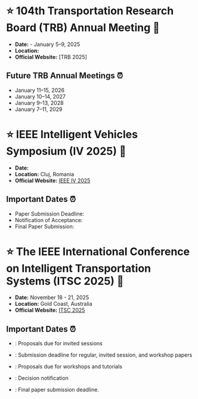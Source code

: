 # :star: 104th Transportation Research Board (TRB) Annual Meeting 🚗

- **Date:** - January 5–9, 2025
- **Location:** 
- **Official Website:** [TRB 2025]

## Future TRB Annual Meetings ⏰

- January 11–15, 2026
- January 10–14, 2027
- January 9–13, 2028
- January 7–11, 2029




# :star: IEEE Intelligent Vehicles Symposium (IV 2025) 🚗

- **Date:** 
- **Location:** Cluj, Romania
- **Official Website:** [IEEE IV 2025](https://ieee-iv.org/2025/)

## Important Dates ⏰

- Paper Submission Deadline: 
- Notification of Acceptance: 
- Final Paper Submission: 


 # :star: The IEEE International Conference on Intelligent Transportation Systems (ITSC 2025) 🚗

- **Date:**  November 18 - 21, 2025 
- **Location:**  Gold Coast, Australia
- **Official Website:** [ITSC 2025](https://ieee-itsc.org/2025/)

## Important Dates ⏰

- : Proposals due for invited sessions
  
- : Submission deadline for regular, invited session, and workshop papers
  
- : Proposals due for workshops and tutorials
  
- : Decision notification
  
- : Final paper submission deadline.






